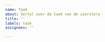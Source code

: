 ```yaml
---
name: Taak
about: Vertel over de taak van de userstory
title: ''
labels: task
assignees: ''

---
```

